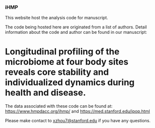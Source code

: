 ### iHMP

This website host the analysis code for manuscript.

The code being hosted here are originated from a list of authors. Detail information about the code and author can be found in our manuscript: 
# Longitudinal profiling of the microbiome at four body sites reveals core stability and individualized dynamics during health and disease.

The data associated with these code can be found at: https://www.hmpdacc.org/ihmp/ and https://med.stanford.edu/ipop.html

Please make contact to xzhou7@stanford.edu if you have any questions. 

